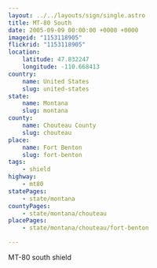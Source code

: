 ```yaml
---
layout: ../../layouts/sign/single.astro
title: MT-80 South
date: 2005-09-09 00:00:00 +0000 +0000
imageid: "1153118905"
flickrid: "1153118905"
location:
    latitude: 47.832247
    longitude: -110.668413
country:
    name: United States
    slug: united-states
state:
    name: Montana
    slug: montana
county:
    name: Chouteau County
    slug: chouteau
place:
    name: Fort Benton
    slug: fort-benton
tags:
    - shield
highway:
    - mt80
statePages:
    - state/montana
countyPages:
    - state/montana/chouteau
placePages:
    - state/montana/chouteau/fort-benton

---
```

MT-80 south shield